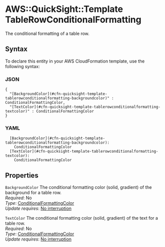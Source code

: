 # AWS::QuickSight::Template TableRowConditionalFormatting<a name="aws-properties-quicksight-template-tablerowconditionalformatting"></a>

The conditional formatting of a table row\.

## Syntax<a name="aws-properties-quicksight-template-tablerowconditionalformatting-syntax"></a>

To declare this entity in your AWS CloudFormation template, use the following syntax:

### JSON<a name="aws-properties-quicksight-template-tablerowconditionalformatting-syntax.json"></a>

```
{
  "[BackgroundColor](#cfn-quicksight-template-tablerowconditionalformatting-backgroundcolor)" : ConditionalFormattingColor,
  "[TextColor](#cfn-quicksight-template-tablerowconditionalformatting-textcolor)" : ConditionalFormattingColor
}
```

### YAML<a name="aws-properties-quicksight-template-tablerowconditionalformatting-syntax.yaml"></a>

```
  [BackgroundColor](#cfn-quicksight-template-tablerowconditionalformatting-backgroundcolor):
    ConditionalFormattingColor
  [TextColor](#cfn-quicksight-template-tablerowconditionalformatting-textcolor):
    ConditionalFormattingColor
```

## Properties<a name="aws-properties-quicksight-template-tablerowconditionalformatting-properties"></a>

`BackgroundColor` <a name="cfn-quicksight-template-tablerowconditionalformatting-backgroundcolor"></a>
The conditional formatting color \(solid, gradient\) of the background for a table row\.  
_Required_: No  
_Type_: [ConditionalFormattingColor](aws-properties-quicksight-template-conditionalformattingcolor.md)  
_Update requires_: [No interruption](https://docs.aws.amazon.com/AWSCloudFormation/latest/UserGuide/using-cfn-updating-stacks-update-behaviors.html#update-no-interrupt)

`TextColor` <a name="cfn-quicksight-template-tablerowconditionalformatting-textcolor"></a>
The conditional formatting color \(solid, gradient\) of the text for a table row\.  
_Required_: No  
_Type_: [ConditionalFormattingColor](aws-properties-quicksight-template-conditionalformattingcolor.md)  
_Update requires_: [No interruption](https://docs.aws.amazon.com/AWSCloudFormation/latest/UserGuide/using-cfn-updating-stacks-update-behaviors.html#update-no-interrupt)
